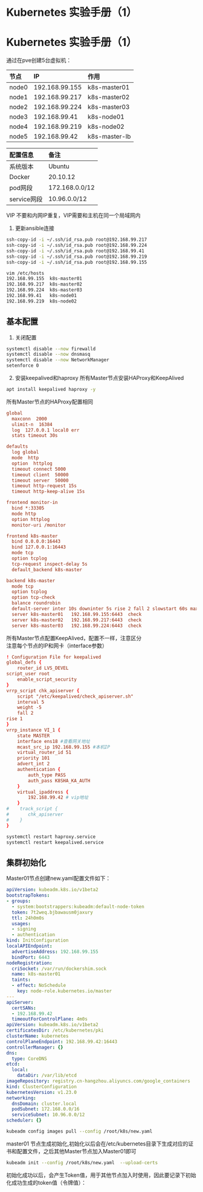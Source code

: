 # Kubernetes 实验手册（1）


# Kubernetes 实验手册（1）
通过在pve创建5台虚拟机：  

|节点|IP|作用|
|:----|:----|:----|
|node0|192.168.99.155|k8s-master01|
|node1|192.168.99.217|k8s-master02|
|node2|192.168.99.224|k8s-master03|
|node3|192.168.99.41|k8s-node01|
|node4|192.168.99.219|k8s-node02|
|node5|192.168.99.42|k8s-master-lb|

|配置信息|备注|
|:----|:----|
|系统版本|Ubuntu|
|Docker|20.10.12|
|pod网段|172.168.0.0/12|
|service网段|10.96.0.0/12|

VIP 不要和内网IP重复，VIP需要和主机在同一个局域网内  


1. 更新ansible连接  
```sh
ssh-copy-id -i ~/.ssh/id_rsa.pub root@192.168.99.217
ssh-copy-id -i ~/.ssh/id_rsa.pub root@192.168.99.224
ssh-copy-id -i ~/.ssh/id_rsa.pub root@192.168.99.41
ssh-copy-id -i ~/.ssh/id_rsa.pub root@192.168.99.219
ssh-copy-id -i ~/.ssh/id_rsa.pub root@192.168.99.155
```
```sh
vim /etc/hosts
192.168.99.155  k8s-master01
192.168.99.217  k8s-master02
192.168.99.224  k8s-master03
192.168.99.41   k8s-node01
192.168.99.219  k8s-node02
```
## 基本配置
1. 关闭配置
```sh
systemctl disable --now firewalld
systemctl disable --now dnsmasq
systemctl disable --now NetworkManager
setenforce 0
```

2. 安装keepalived和haproxy
所有Master节点安装HAProxy和KeepAlived
```sh
apt install keepalived haproxy -y
```
所有Master节点的HAProxy配置相同
```cfg
global
  maxconn  2000
  ulimit-n  16384
  log  127.0.0.1 local0 err
  stats timeout 30s

defaults
  log global
  mode  http
  option  httplog
  timeout connect 5000
  timeout client  50000
  timeout server  50000
  timeout http-request 15s
  timeout http-keep-alive 15s

frontend monitor-in
  bind *:33305
  mode http
  option httplog
  monitor-uri /monitor

frontend k8s-master
  bind 0.0.0.0:16443
  bind 127.0.0.1:16443
  mode tcp
  option tcplog
  tcp-request inspect-delay 5s
  default_backend k8s-master

backend k8s-master
  mode tcp
  option tcplog
  option tcp-check
  balance roundrobin
  default-server inter 10s downinter 5s rise 2 fall 2 slowstart 60s maxconn 250 maxqueue 256 weight 100
  server k8s-master01	192.168.99.155:6443  check
  server k8s-master02	192.168.99.217:6443  check
  server k8s-master03	192.168.99.224:6443  check
```
所有Master节点配置KeepAlived，配置不一样，注意区分  
注意每个节点的IP和网卡（interface参数）  
```conf
! Configuration File for keepalived
global_defs {
    router_id LVS_DEVEL
script_user root
    enable_script_security
}
vrrp_script chk_apiserver {
    script "/etc/keepalived/check_apiserver.sh"
    interval 5
    weight -5
    fall 2  
rise 1
}
vrrp_instance VI_1 {
    state MASTER
    interface ens18 #查看网关地址
    mcast_src_ip 192.168.99.155 #本机IP
    virtual_router_id 51
    priority 101
    advert_int 2
    authentication {
        auth_type PASS
        auth_pass K8SHA_KA_AUTH
    }
    virtual_ipaddress {
        192.168.99.42 # vip地址
    }
#    track_script {
#       chk_apiserver
#    }
}
```
```sh
systemctl restart haproxy.service
systemctl restart keepalived.service
```


## 集群初始化
Master01节点创建new.yaml配置文件如下：  
```yaml
apiVersion: kubeadm.k8s.io/v1beta2
bootstrapTokens:
- groups:
  - system:bootstrappers:kubeadm:default-node-token
  token: 7t2weq.bjbawausm0jaxury
  ttl: 24h0m0s
  usages:
  - signing
  - authentication
kind: InitConfiguration
localAPIEndpoint:
  advertiseAddress: 192.168.99.155
  bindPort: 6443
nodeRegistration:
  criSocket: /var/run/dockershim.sock
  name: k8s-master01
  taints:
  - effect: NoSchedule
    key: node-role.kubernetes.io/master
---
apiServer:
  certSANs:
  - 192.168.99.42
  timeoutForControlPlane: 4m0s
apiVersion: kubeadm.k8s.io/v1beta2
certificatesDir: /etc/kubernetes/pki
clusterName: kubernetes
controlPlaneEndpoint: 192.168.99.42:16443
controllerManager: {}
dns:
  type: CoreDNS
etcd:
  local:
    dataDir: /var/lib/etcd
imageRepository: registry.cn-hangzhou.aliyuncs.com/google_containers
kind: ClusterConfiguration
kubernetesVersion: v1.23.0
networking:
  dnsDomain: cluster.local
  podSubnet: 172.168.0.0/16
  serviceSubnet: 10.96.0.0/12
scheduler: {}

```

```sh
kubeadm config images pull --config /root/k8s/new.yaml 
```
master01 节点生成初始化,初始化以后会在/etc/kubernetes目录下生成对应的证书和配置文件，之后其他Master节点加入Master01即可
```sh
kubeadm init --config /root/k8s/new.yaml  --upload-certs
```
初始化成功以后，会产生Token值，用于其他节点加入时使用，因此要记录下初始化成功生成的token值（令牌值）：  


